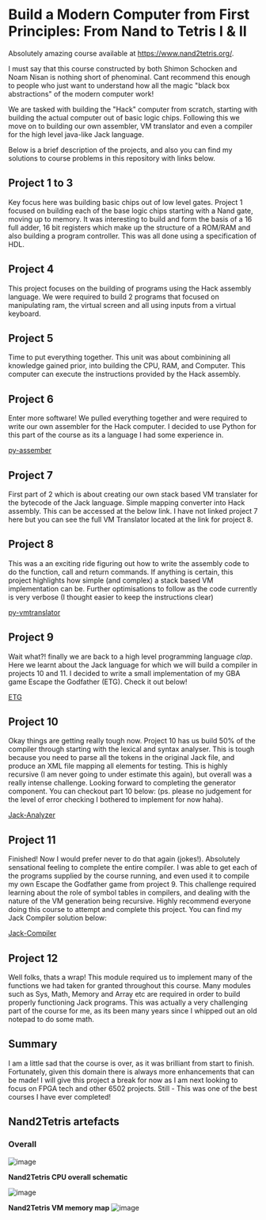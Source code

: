 # Build a Modern Computer from First Principles: From Nand to Tetris I & II

Absolutely amazing course available at https://www.nand2tetris.org/. 

I must say that this course constructed by both Shimon Schocken and Noam Nisan is nothing short of phenominal. Cant recommend this enough to people who just want to understand how all the magic "black box abstractions" of the modern computer work!

We are tasked with building the "Hack" computer from scratch, starting with building the actual computer out of basic logic chips. Following this we move on to building our own assembler, VM translator and even a compiler for the high level java-like Jack language. 

Below is a brief description of the projects, and also you can find my solutions to course problems in this repository with links below.

## Project 1 to 3

Key focus here was building basic chips out of low level gates. Project 1 focused on building each of the base logic chips starting with a Nand gate, moving up to memory.
It was interesting to build and form the basis of a 16 full adder, 16 bit registers which make up the structure of a ROM/RAM and also building a program controller. This was all done using a specification of HDL.

## Project 4

This project focuses on the building of programs using the Hack assembly language. We were required to build 2 programs that focused on manipulating ram, the virtual screen and all using inputs from a virtual keyboard.

## Project 5

Time to put everything together. This unit was about combinining all knowledge gained prior, into building the CPU, RAM, and Computer. This computer can execute the instructions provided by the Hack assembly. 

## Project 6

Enter more software! We pulled everything together and were required to write our own assembler for the Hack computer. I decided to use Python for this part of the course as its a language I had some experience in.

[py-assember](https://github.com/scassar/nand2tetris/tree/master/projects/06/py-assembler)

## Project 7

First part of 2 which is about creating our own stack based VM translater for the bytecode of the Jack language. Simple mapping converter into Hack assembly. This can be accessed at the below link. I have not linked project 7 here but you can see the full VM Translator located at the link for project 8.

## Project 8 

This was a an exciting ride figuring out how to write the assembly code to do the function, call and return commands. If anything is certain, this project highlights how simple (and complex) a stack based VM implementation can be. Further optimisations to follow as the code currently is very verbose (I thought easier to keep the instructions clear)

[py-vmtranslator](https://github.com/scassar/nand2tetris/tree/master/projects/08/py-vm)

## Project 9

Wait what?! finally we are back to a high level programming language *clap*. Here we learnt about the Jack language for which we will build a compiler in projects 10 and 11. I decided to write a small implementation of my GBA game Escape the Godfather (ETG). Check it out below!

[ETG](https://github.com/scassar/nand2tetris/tree/master/projects/09)

## Project 10

Okay things are getting really tough now. Project 10 has us build 50% of the compiler through starting with the lexical and syntax analyser. This is tough because you need to parse all the tokens in the original Jack file, and produce an XML file mapping all elements for testing. This is highly recursive (I am never going to under estimate this again), but overall was a really intense challenge. Looking forward to completing the generator component. You can checkout part 10 below: (ps. please no judgement for the level of error checking I bothered to implement for now haha).

[Jack-Analyzer](https://github.com/scassar/nand2tetris/tree/master/projects/10)

## Project 11 

Finished! Now I would prefer never to do that again (jokes!). Absolutely sensational feeling to complete the entire compiler. I was able to get each of the programs supplied by the course running, and even used it to compile my own Escape the Godfather game from project 9. This challenge required learning about the role of symbol tables in compilers, and dealing with the nature of the VM generation being recursive. Highly recommend everyone doing this course to attempt and complete this project. You can find my Jack Compiler solution below: 

[Jack-Compiler](https://github.com/scassar/nand2tetris/tree/master/projects/11)

## Project 12

Well folks, thats a wrap! This module required us to implement many of the functions we had taken for granted throughout this course. Many modules such as Sys, Math, Memory and Array etc are required in order to build properly functioning Jack programs. This was actually a very challenging part of the course for me, as its been many years since I whipped out an old notepad to do some math. 

## Summary

I am a little sad that the course is over, as it was brilliant from start to finish. Fortunately, given this domain there is always more enhancements that can be made! I will give this project a break for now as I am next looking to focus on FPGA tech and other 6502 projects. Still - This was one of the best courses I have ever completed!

## Nand2Tetris artefacts  

### Overall

![image](https://github.com/scassar/nand2tetris/assets/2356898/5172cb52-d531-40a1-9457-b8f30163cb28)

**Nand2Tetris CPU overall schematic**

![image](https://github.com/scassar/nand2tetris/assets/2356898/db3ec066-99c1-45b3-85fc-b404866fe7f7)

**Nand2Tetris VM memory map**
![image](https://github.com/scassar/nand2tetris/assets/2356898/1f04a508-8a7d-4da6-b78d-89dc9e9f4734)
